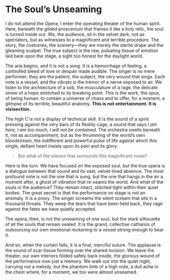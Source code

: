 # The Soul’s Unseaming

I do not attend the Opera; I enter the operating theater of the human spirit. Here, beneath the gilded proscenium that frames it like a holy relic, the soul is turned inside out. We, the audience, sit in the velvet dark, not as spectators, but as witnesses to a magnificent and terrible procedure. The story, the costumes, the scenery—they are merely the sterile drape and the gleaming scalpel. The true subject is the raw, pulsating tissue of emotion laid bare upon the stage, a sight too honest for the daylight world.

The aria begins, and it is not a song. It is a hemorrhage of feeling, a controlled bleed of love or despair made audible. The singer is no mere performer; they are the patient, the subject, the very wound that sings. Each note is a vessel, and the vibrato is the tremor of a nerve exposed to air. We listen to the architecture of a sob, the musculature of a rage, the delicate sinew of a hope stretched to its breaking point. This is the work, the *opus*, of being human: to contain a universe of chaos and to offer, for a moment, a glimpse of its terrible, beautiful anatomy. **This is not entertainment. It is vivisection.**

The high C is not a display of technical skill. It is the sound of a spirit pressing against the very bars of its fleshly cage, a sound that says *I am here, I am too much, I will not be contained*. The orchestra swells beneath it, not as accompaniment, but as the thrumming of the world’s own bloodstream, the indifferent and powerful pulse of life against which this single, defiant heart insists upon its pain and its glory.

> But what of the silence that surrounds this magnificent noise?

Here is the turn. We have focused on the exposed soul, but the true opera is a dialogue between that sound and its vast, velvet-lined absence. The most profound note is not the one that is sung, but the one that hangs in the air a moment after, a ghost of vibration that re-seams the world. And what of the souls in the audience? They remain intact, stitched tight within their quiet bodies. The great secret is that the performance on stage is not an anomaly. It is a proxy. The singer screams the silent scream that sits in a thousand throats. They weep the tears that have been held back, they rage against the fates we have quietly accepted.

The opera, then, is not the unseaming of one soul, but the stark silhouette of all the souls that remain sealed. It is the grand, collective catharsis of outsourcing our own emotional reckoning to a vessel strong enough to bear it.

And so, when the curtain falls, it is a final, merciful suture. The applause is the sound of scar tissue forming over the shared incision. We leave the theater, our own interiors folded safely back inside, the glorious wound of the performance now just a memory. We walk out into the quiet night, carrying not a melody, but the phantom limb of a high note, a dull ache in the chest where, for a moment, we too were almost unseamed.